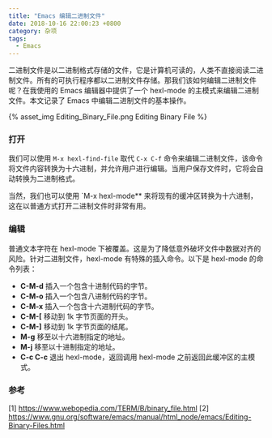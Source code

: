 ```yaml
---
title: "Emacs 编辑二进制文件"
date: 2018-10-16 22:00:23 +0800
category: 杂项
tags:
  - Emacs
---
```


二进制文件是以二进制格式存储的文件，它是计算机可读的，人类不直接阅读二进制文件。所有的可执行程序都以二进制文件存储。那我们该如何编辑二进制文件呢？在我使用的 Emacs 编辑器中提供了一个 hexl-mode 的主模式来编辑二进制文件。本文记录了 Emacs 中编辑二进制文件的基本操作。

{% asset_img Editing_Binary_File.png Editing Binary File %}

<!-- more -->

### 打开

我们可以使用 `M-x hexl-find-file` 取代 `C-x C-f` 命令来编辑二进制文件，该命令将文件内容转换为十六进制，并允许用户进行编辑。当用户保存文件时，它将会自动转换为二进制格式。

当然，我们也可以使用 `M-x hexl-mode** 来将现有的缓冲区转换为十六进制，这在以普通方式打开二进制文件时非常有用。

### 编辑

普通文本字符在 hexl-mode 下被覆盖。这是为了降低意外破坏文件中数据对齐的风险。针对二进制文件，hexl-mode 有特殊的插入命令。以下是 hexl-mode 的命令列表：

- **C-M-d** 插入一个包含十进制代码的字节。
- **C-M-o** 插入一个包含八进制代码的字节。
- **C-M-x** 插入一个包含十六进制代码的字节。
- **C-M-[** 移动到 1k 字节页面的开头。
- **C-M-]** 移动到 1k 字节页面的结尾。
- **M-g** 移至以十六进制指定的地址。
- **M-j** 移至以十进制指定的地址。
- **C-c C-c** 退出 hexl-mode，返回调用 hexl-mode 之前返回此缓冲区的主模式。


### 参考

[1] https://www.webopedia.com/TERM/B/binary_file.html
[2] https://www.gnu.org/software/emacs/manual/html_node/emacs/Editing-Binary-Files.html
